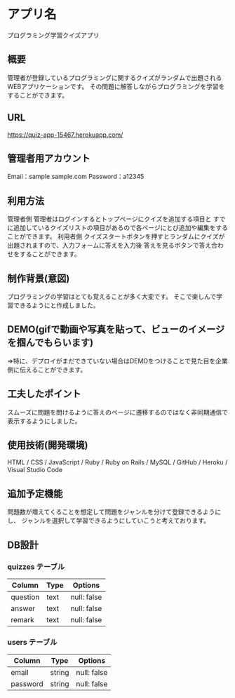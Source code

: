 # アプリ名
プログラミング学習クイズアプリ

## 概要
管理者が登録しているプログラミングに関するクイズがランダムで出題されるWEBアプリケーションです。
その問題に解答しながらプログラミングを学習をすることができます。

## URL
https://quiz-app-15467.herokuapp.com/

## 管理者用アカウント
Email：sample sample.com
Password：a12345

## 利用方法
管理者側
管理者はログインするとトップページにクイズを追加する項目と
すでに追加しているクイズリストの項目があるので各ページにとび追加や編集をすることができます。
利用者側
クイズスタートボタンを押すとランダムにクイズが出題されますので、入力フォームに答えを入力後
答えを見るボタンで答え合わせをすることができます。


## 制作背景(意図)
プログラミングの学習はとても覚えることが多く大変です。
そこで楽しんで学習できるようにと作成しました。

## DEMO(gifで動画や写真を貼って、ビューのイメージを掴んでもらいます)
⇒特に、デプロイがまだできていない場合はDEMOをつけることで見た目を企業側に伝えることができます。

## 工夫したポイント
スムーズに問題を問けるように答えのページに遷移するのではなく非同期通信で表示するようにしました。

## 使用技術(開発環境)
HTML / CSS / JavaScript / Ruby / Ruby on Rails / MySQL / GitHub / Heroku / Visual Studio Code

## 追加予定機能
問題数が増えてくることを想定して問題をジャンルを分けて登録できるようにし、
ジャンルを選択して学習できるようにしていこうと考えております。

## DB設計

### quizzes テーブル

| Column     | Type | Options     |
| ---------- | ---- | ----------- |
| question   | text | null: false |
| answer     | text | null: false |
| remark     | text | null: false |


### users テーブル

| Column         | Type    | Options     |
| -------------- | ------- | ----------- |
| email          | string  | null: false |
| password       | string  | null: false |

